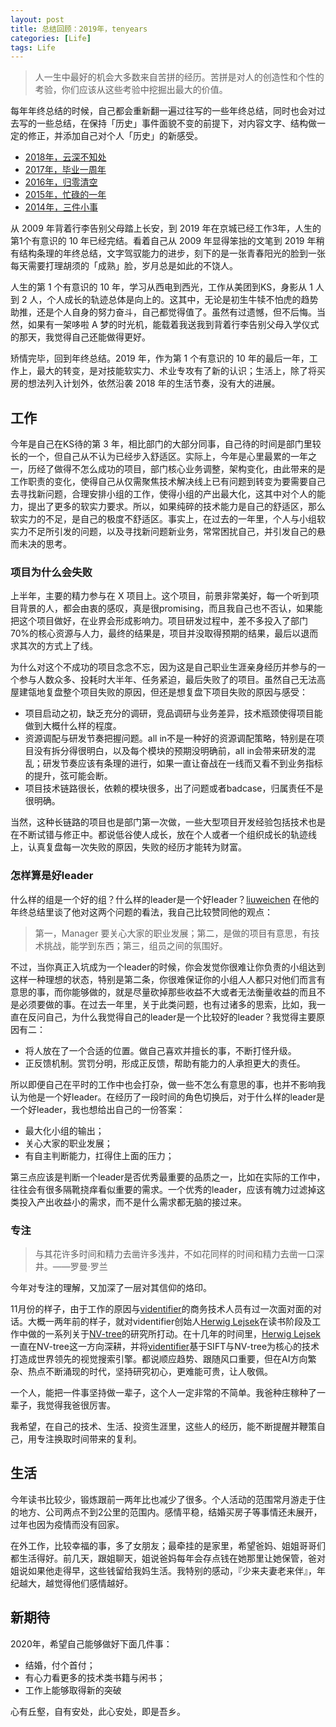 ```yaml
---
layout: post
title: 总结回顾：2019年，tenyears
categories: [Life]
tags: Life
---
```


> 人一生中最好的机会大多数来自苦拼的经历。苦拼是对人的创造性和个性的考验，你们应该从这些考验中挖掘出最大的价值。

每年年终总结的时候，自己都会重新翻一遍过往写的一些年终总结，同时也会对过去写的一些总结，在保持「历史」事件面貌不变的前提下，对内容文字、结构做一定的修正，并添加自己对个人「历史」的新感受。

- [2018年，云深不知处](http://yongyuan.name/blog/2018-year-end-summary.html)
- [2017年，毕业一周年](http://yongyuan.name/blog/2017-year-end-summary.html)
- [2016年，归零清空](http://yongyuan.name/blog/2016-year-end-summary.html)
- [2015年，忙碌的一年](http://yongyuan.name/blog/2015-year-end-summary.html)
- [2014年，三件小事](http://yongyuan.name/blog/2014-year-end-summary.html)

从 2009 年背着行李告别父母踏上长安，到 2019 年在京城已经工作3年，人生的第1个有意识的 10 年已经完结。看着自己从 2009 年显得笨拙的文笔到 2019 年稍有结构条理的年终总结，文字驾驭能力的进步，刻下的是一张青春阳光的脸到一张每天需要打理胡须的「成熟」脸，岁月总是如此的不饶人。

人生的第 1 个有意识的 10 年，学习从西电到西光，工作从美团到KS，身影从 1 人到 2 人，个人成长的轨迹总体是向上的。这其中，无论是初生牛犊不怕虎的趋势助推，还是个人自身的努力奋斗，自己都觉得值了。虽然有过遗憾，但不后悔。当然，如果有一架哆啦 A 梦的时光机，能载着我送我到背着行李告别父母入学仪式的那天，我觉得自己还能做得更好。

矫情完毕，回到年终总结。2019 年，作为第 1 个有意识的 10 年的最后一年，工作上，最大的转变，是对技能软实力、术业专攻有了新的认识；生活上，除了将买房的想法列入计划外，依然沿袭 2018 年的生活节奏，没有大的进展。

## 工作

今年是自己在KS待的第 3 年，相比部门的大部分同事，自己待的时间是部门里较长的一个，但自己从不认为已经步入舒适区。实际上，今年是心里最累的一年之一，历经了做得不怎么成功的项目，部门核心业务调整，架构变化，由此带来的是工作职责的变化，使得自己从仅需聚焦技术解决线上已有问题到转变为要需要自己去寻找新问题，合理安排小组的工作，使得小组的产出最大化，这其中对个人的能力，提出了更多的软实力要求。所以，如果纯碎的技术能力是自己的舒适区，那么软实力的不足，是自己的极度不舒适区。事实上，在过去的一年里，个人与小组软实力不足所引发的问题，以及寻找新问题新业务，常常困扰自己，并引发自己的悬而未决的思考。

### 项目为什么会失败

上半年，主要的精力参与在 X 项目上。这个项目，前景非常美好，每一个听到项目背景的人，都会由衷的感叹，真是很promising，而且我自己也不否认，如果能把这个项目做好，在业界会形成影响力。项目研发过程中，差不多投入了部门70%的核心资源与人力，最终的结果是，项目并没取得预期的结果，最后以退而求其次的方式上了线。

为什么对这个不成功的项目念念不忘，因为这是自己职业生涯亲身经历并参与的一个参与人数众多、投耗时大半年、任务紧迫，最后失败了的项目。虽然自己无法高屋建瓴地复盘整个项目失败的原因，但还是想复盘下项目失败的原因与感受：

- 项目启动之初，缺乏充分的调研，竞品调研与业务差异，技术瓶颈使得项目能做到大概什么样的程度。
- 资源调配与研发节奏把握问题。all in不是一种好的资源调配策略，特别是在项目没有拆分得很明白，以及每个模块的预期没明确前，all in会带来研发的混乱；研发节奏应该有条理的进行，如果一直让奋战在一线而又看不到业务指标的提升，弦可能会断。
- 项目技术链路很长，依赖的模块很多，出了问题或者badcase，归属责任不是很明确。

当然，这种长链路的项目也是部门第一次做，一些大型项目开发经验包括技术也是在不断试错与修正中。都说低谷使人成长，放在个人或者一个组织成长的轨迹线上，认真复盘每一次失败的原因，失败的经历才能转为财富。

### 怎样算是好leader

什么样的组是一个好的组？什么样的leader是一个好leader？[liuweichen](https://liuweichen.xyz/2019-summary) 在他的年终总结里谈了他对这两个问题的看法，我自己比较赞同他的观点：

> 第一，Manager 要关心大家的职业发展；第二，是做的项目有意思，有技术挑战，能学到东西；第三，组员之间的氛围好。

不过，当你真正入坑成为一个leader的时候，你会发觉你很难让你负责的小组达到这样一种理想的状态，特别是第二条，你很难保证你的小组人人都只对他们而言有意思的事，而你能够做的，就是尽量砍掉那些收益不大或者无法衡量收益的而且不是必须要做的事。在过去一年里，关于此类问题，也有过诸多的思索，比如，我一直在反问自己，为什么我觉得自己的leader是一个比较好的leader？我觉得主要原因有二：

- 将人放在了一个合适的位置。做自己喜欢并擅长的事，不断打怪升级。
- 正反馈机制。赏罚分明，形成正反馈，帮助有能力的人承担更大的责任。

所以即便自己在平时的工作中也会打杂，做一些不怎么有意思的事，也并不影响我认为他是一个好leader。在经历了一段时间的角色切换后，对于什么样的leader是一个好leader，我也想给出自己的一份答案：

- 最大化小组的输出；
- 关心大家的职业发展；
- 有自主判断能力，扛得住上面的压力；

第三点应该是判断一个leader是否优秀最重要的品质之一，比如在实际的工作中，往往会有很多隔靴挠痒看似重要的需求。一个优秀的leader，应该有魄力过滤掉这类投入产出收益小的需求，而不是什么需求都无脑的接过来。

### 专注

> 与其花许多时间和精力去凿许多浅井，不如花同样的时间和精力去凿一口深井。——罗曼·罗兰

今年对专注的理解，又加深了一层对其信仰的烙印。

11月份的样子，由于工作的原因与[videntifier](https://www.videntifier.com)的商务技术人员有过一次面对面的对话。大概一两年前的样子，就对videntifier创始人[Herwig Lejsek](https://is.linkedin.com/in/herwig-lejsek-083bb28)在读书阶段及工作中做的一系列关于[NV-tree](https://en.ru.is/media/skjol-td/PhDHerwig.pdf)的研究所打动。在十几年的时间里，[Herwig Lejsek](https://is.linkedin.com/in/herwig-lejsek-083bb28)一直在NV-tree这一方向深耕，并将[videntifier](https://www.videntifier.com)基于SIFT与NV-tree为核心的技术打造成世界领先的视觉搜索引擎。都说顺应趋势、跟随风口重要，但在AI方向繁杂、热点不断涌现的时代，坚持研究初心，更难能可贵，让人敬佩。

一个人，能把一件事坚持做一辈子，这个人一定非常的不简单。我爸种庄稼种了一辈子，我觉得我爸很厉害。

我希望，在自己的技术、生活、投资生涯里，这些人的经历，能不断提醒并鞭策自己，用专注换取时间带来的复利。

## 生活

今年读书比较少，锻炼跟前一两年比也减少了很多。个人活动的范围常月游走于住的地方、公司两点不到2公里的范围内。感情平稳，结婚买房子等事情还未展开，过年也因为疫情而没有回家。

在外工作，比较幸福的事，多了女朋友；最牵挂的是家里，希望爸妈、姐姐哥哥们都生活得好。前几天，跟姐聊天，姐说爸妈每年会存点钱在她那里让她保管，爸对姐说如果他走得早，这些钱留给我妈生活。我特别的感动，『少来夫妻老来伴』，年纪越大，越觉得他们感情越好。

## 新期待

2020年，希望自己能够做好下面几件事：

- 结婚，付个首付；
- 有心力看更多的技术类书籍与闲书；
- 工作上能够取得新的突破

心有丘壑，自有安处，此心安处，即是吾乡。


